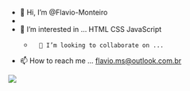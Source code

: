 - 👋 Hi, I’m @Flavio-Monteiro
- 
- 👀 I’m interested in ...  HTML  CSS JavaScript  
  -       💞️ I’m looking to collaborate on ... 
- 📫 How to reach me ...  flavio.ms@outlook.com.br
    
<!---
Flavio-Monteiro/Flavio-Monteiro is a ✨ special ✨ repository because its `README.md` (this file) appears on your GitHub profile.
You can click the Preview link to take a look at your changes.
--->
<img src="https://cdn.jsdelivr.net/gh/devicons/devicon/icons/adonisjs/adonisjs-original.svg" />


